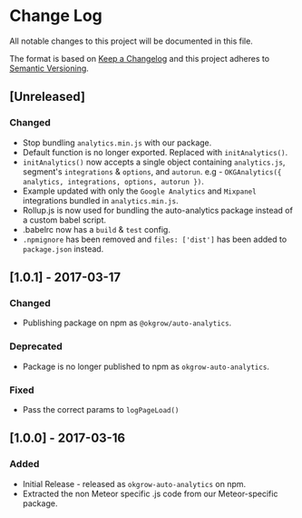 # Change Log
All notable changes to this project will be documented in this file.

The format is based on [Keep a Changelog](http://keepachangelog.com/)
and this project adheres to [Semantic Versioning](http://semver.org/).

## [Unreleased]
### Changed
- Stop bundling `analytics.min.js` with our package.
- Default function is no longer exported. Replaced with `initAnalytics()`.
- `initAnalytics()` now accepts a single object containing `analytics.js`, segment's `integrations` & `options`, and `autorun`. e.g - `OKGAnalytics({ analytics, integrations, options, autorun })`.
- Example updated with only the `Google Analytics` and `Mixpanel` integrations bundled in `analytics.min.js`.
- Rollup.js is now used for bundling the auto-analytics package instead of a custom babel script.
- .babelrc now has a `build` & `test` config.
- `.npmignore` has been removed and `files: ['dist']` has been added to `package.json` instead.

## [1.0.1] - 2017-03-17
### Changed
- Publishing package on npm as `@okgrow/auto-analytics`.

### Deprecated
- Package is no longer published to npm as `okgrow-auto-analytics`.

### Fixed
- Pass the correct params to `logPageLoad()`

## [1.0.0] - 2017-03-16
### Added
- Initial Release - released as `okgrow-auto-analytics` on npm.
- Extracted the non Meteor specific .js code from our Meteor-specific package.
